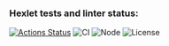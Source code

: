 ### Hexlet tests and linter status:
[![Actions Status](https://github.com/euroegor/frontend-project-11/actions/workflows/hexlet-check.yml/badge.svg)](https://github.com/euroegor/frontend-project-11/actions)
![CI](https://github.com/euroegor/frontend-project-11/actions/workflows/ci.yml/badge.svg)
![Node](https://img.shields.io/badge/node-20.x-brightgreen)
![License](https://img.shields.io/badge/license-ISC-blue)